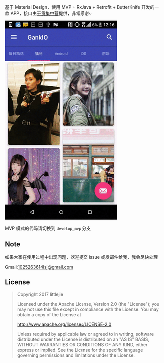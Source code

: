 基于 Material Design，使用 MVP + RxJava + Retrofit + ButterKnife 开发的一款 APP，接口由[干货集中营](http://gank.io/)提供，非常感谢~

![运行效果](gank.gif)

MVP 模式的代码请切换到 `develop_mvp` 分支

## Note
如果大家在使用过程中出现问题，欢迎提交 issue 或发邮件给我，我会尽快处理

Gmail:1025263614lsj@gmail.com

## License
> Copyright 2017 littlejie
>
> Licensed under the Apache License, Version 2.0 (the "License"); you may not use this file except in compliance with the License. You may obtain a copy of the License at
>
> http://www.apache.org/licenses/LICENSE-2.0
>
> Unless required by applicable law or agreed to in writing, software distributed under the License is distributed on an "AS IS" BASIS, WITHOUT WARRANTIES OR CONDITIONS OF ANY KIND, either express or implied. See the License for the specific language governing permissions and limitations under the License.